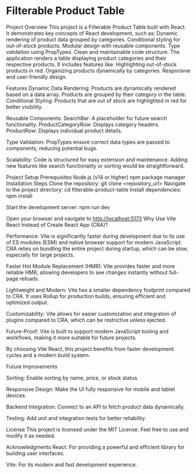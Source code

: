 # Filterable Product Table

Project Overview
This project is a Filterable Product Table built with React. It demonstrates key concepts of React development, such as:
Dynamic rendering of product data grouped by categories.
Conditional styling for out-of-stock products.
Modular design with reusable components.
Type validation using PropTypes.
Clean and maintainable code structure.
The application renders a table displaying product categories and their respective products. It includes features like:
Highlighting out-of-stock products in red.
Organizing products dynamically by categories.
Responsive and user-friendly design.

Features
Dynamic Data Rendering:
Products are dynamically rendered based on a data array.
Products are grouped by their category in the table.
Conditional Styling:
Products that are out of stock are highlighted in red for better visibility.

Reusable Components:
SearchBar: A placeholder for future search functionality.
ProductCategoryRow: Displays category headers.
ProductRow: Displays individual product details.

Type Validation:
PropTypes ensure correct data types are passed to components, reducing potential bugs.

Scalability:
Code is structured for easy extension and maintenance.
Adding new features like search functionality or sorting would be straightforward.

Project Setup
Prerequisites
Node.js (v14 or higher)
npm package manager
Installation Steps
Clone the repository:
git clone <repository_url>
Navigate to the project directory:
cd filterable-product-table
Install dependencies:
npm install

Start the development server:
npm run dev

Open your browser and navigate to <http://localhost:5173>
Why Use Vite React Instead of Create React App (CRA)?

Performance:
Vite is significantly faster during development due to its use of ES modules (ESM) and native browser support for modern JavaScript.
CRA relies on bundling the entire project during startup, which can be slow, especially for large projects.

Faster Hot Module Replacement (HMR):
Vite provides faster and more reliable HMR, allowing developers to see changes instantly without full-page reloads.

Lightweight and Modern:
Vite has a smaller dependency footprint compared to CRA.
It uses Rollup for production builds, ensuring efficient and optimized output.

Customizability:
Vite allows for easier customization and integration of plugins compared to CRA, which can be restrictive unless ejected.

Future-Proof:
Vite is built to support modern JavaScript tooling and workflows, making it more suitable for future projects.

By choosing Vite React, this project benefits from faster development cycles and a modern build system.

Future Improvements

Sorting:
Enable sorting by name, price, or stock status.

Responsive Design:
Make the UI fully responsive for mobile and tablet devices.

Backend Integration:
Connect to an API to fetch product data dynamically.

Testing:
Add unit and integration tests for better reliability.

License
This project is licensed under the MIT License. Feel free to use and modify it as needed.

Acknowledgments
React: For providing a powerful and efficient library for building user interfaces.

Vite: For its modern and fast development experience.
